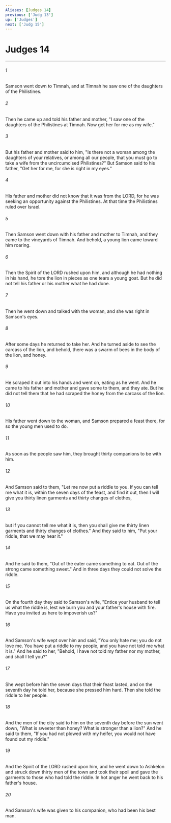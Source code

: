 ```yaml
---
Aliases: [Judges 14]
previous: ['Judg 13']
up: ['Judges']
next: ['Judg 15']
---
```

# Judges 14

***

 

###### 1 
Samson went down to Timnah, and at Timnah he saw one of the daughters of the Philistines. 
 

###### 2 
Then he came up and told his father and mother, "I saw one of the daughters of the Philistines at Timnah. Now get her for me as my wife." 
 

###### 3 
But his father and mother said to him, "Is there not a woman among the daughters of your relatives, or among all our people, that you must go to take a wife from the uncircumcised Philistines?" But Samson said to his father, "Get her for me, for she is right in my eyes."
 
 

###### 4 
His father and mother did not know that it was from the LORD, for he was seeking an opportunity against the Philistines. At that time the Philistines ruled over Israel.
 
 

###### 5 
Then Samson went down with his father and mother to Timnah, and they came to the vineyards of Timnah. And behold, a young lion came toward him roaring. 
 

###### 6 
Then the Spirit of the LORD rushed upon him, and although he had nothing in his hand, he tore the lion in pieces as one tears a young goat. But he did not tell his father or his mother what he had done. 
 

###### 7 
Then he went down and talked with the woman, and she was right in Samson's eyes.
 
 

###### 8 
After some days he returned to take her. And he turned aside to see the carcass of the lion, and behold, there was a swarm of bees in the body of the lion, and honey. 
 

###### 9 
He scraped it out into his hands and went on, eating as he went. And he came to his father and mother and gave some to them, and they ate. But he did not tell them that he had scraped the honey from the carcass of the lion.
 
 

###### 10 
His father went down to the woman, and Samson prepared a feast there, for so the young men used to do. 
 

###### 11 
As soon as the people saw him, they brought thirty companions to be with him. 
 

###### 12 
And Samson said to them, "Let me now put a riddle to you. If you can tell me what it is, within the seven days of the feast, and find it out, then I will give you thirty linen garments and thirty changes of clothes, 
 

###### 13 
but if you cannot tell me what it is, then you shall give me thirty linen garments and thirty changes of clothes." And they said to him, "Put your riddle, that we may hear it." 
 

###### 14 
And he said to them,
 "Out of the eater came something to eat. 
 Out of the strong came something sweet."
 And in three days they could not solve the riddle.
 
 

###### 15 
On the fourth day they said to Samson's wife, "Entice your husband to tell us what the riddle is, lest we burn you and your father's house with fire. Have you invited us here to impoverish us?" 
 

###### 16 
And Samson's wife wept over him and said, "You only hate me; you do not love me. You have put a riddle to my people, and you have not told me what it is." And he said to her, "Behold, I have not told my father nor my mother, and shall I tell you?" 
 

###### 17 
She wept before him the seven days that their feast lasted, and on the seventh day he told her, because she pressed him hard. Then she told the riddle to her people. 
 

###### 18 
And the men of the city said to him on the seventh day before the sun went down,
 "What is sweeter than honey? 
 What is stronger than a lion?"
 And he said to them,
 "If you had not plowed with my heifer, 
 you would not have found out my riddle."
 
 

###### 19 
And the Spirit of the LORD rushed upon him, and he went down to Ashkelon and struck down thirty men of the town and took their spoil and gave the garments to those who had told the riddle. In hot anger he went back to his father's house. 
 

###### 20 
And Samson's wife was given to his companion, who had been his best man.
 
